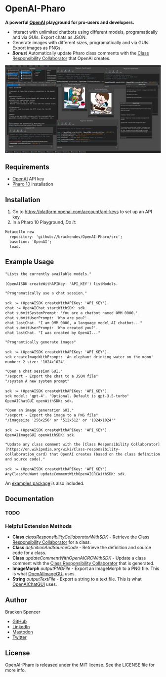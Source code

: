 OpenAI-Pharo
============

**A powerful [OpenAI](https://platform.openai.com/) playground for pro-users and developers.**

* Interact with unlimited chatbots using different models, programatically and via GUIs. Export chats as JSON.
* Generate images with different sizes, programatically and via GUIs. Export images as PNGs.
* **_Bonus!_** Automatically update Pharo class comments with the [Class Responsibility Collaborator](https://en.wikipedia.org/wiki/Class-responsibility-collaboration_card) that OpenAI creates.

![](images/screenshot.png)

## Requirements

* [OpenAI](https://platform.openai.com/) API key
* [Pharo 10](https://www.pharo.org/) installation

## Installation

1. Go to <https://platform.openai.com/account/api-keys> to set up an API key.
2. In a Pharo 10 Playground, _Do it_:

```smalltalk
Metacello new 
  repository: 'github://brackendev/OpenAI-Pharo/src';
  baseline: 'OpenAI';
  load.
```

## Example Usage

```smalltalk
"Lists the currently available models."

(OpenAISDK createWithAPIKey: 'API_KEY') listModels.
```

```smalltalk
"Programatically use a chat session."

sdk := (OpenAISDK createWithAPIKey: 'API_KEY').
chat := OpenAIChat startWithSDK: sdk.
chat submitSystemPrompt: 'You are a chatbot named OMM 0000.'.
chat submitUserPrompt: 'Who are you?'.
chat lastChat. "I am OMM 0000, a language model AI chatbot..."
chat submitUserPrompt: 'Who created you?'.
chat lastChat. "I was created by OpenAI..."
```

```smalltalk
"Programtically generate images"

sdk := (OpenAISDK createWithAPIKey: 'API_KEY').
sdk createImageWithPrompt: 'An elephant drinking water on the moon' number: 2 size: '1024x1024'.
```

```smalltalk
"Open a chat session GUI."
"/export - Export the chat to a JSON file"
"/system A new system prompt"

sdk := (OpenAISDK createWithAPIKey: 'API_KEY').
sdk model: 'gpt-4'. "Optional. Default is gpt-3.5-turbo"
OpenAIChatGUI openWithSDK: sdk.
```

```smalltalk
"Open an image generation GUI."
"/export - Export the image to a PNG file"
"/imagesize '256x256' or '512x512' or '1024x1024'"

sdk := (OpenAISDK createWithAPIKey: 'API_KEY').
OpenAIImageGUI openWithSDK: sdk.
```

```smalltalk
"Update any class comment with the [Class Responsibility Collaborator](https://en.wikipedia.org/wiki/Class-responsibility-collaboration_card) that OpenAI creates (based on the class definition and source code)."

sdk := (OpenAISDK createWithAPIKey: 'API_KEY').
AnyClassYouWant updateCommentWithOpenAICRCWithSDK: sdk.
```

An [examples package](https://github.com/brackendev/OpenAI-Pharo/tree/master/OpenAI-Examples) is also included.

## Documentation

### TODO

### Helpful Extension Methods

* **Class** _classResponsibilityCollaboratorWithSDK_ - Retrieve the  [Class Responsibility Collaborator](https://en.wikipedia.org/wiki/Class-responsibility-collaboration_card)  for a class.
* **Class** _definitionAndSourceCode_ - Retrieve the definition and source code for a class.
* **Class** _updateCommentWithOpenAICRCWithSDK_ - Update a class comment with the  [Class Responsibility Collaborator](https://en.wikipedia.org/wiki/Class-responsibility-collaboration_card)  that is generated.
* **ImageMorph** _outputPNGFile_ - Export an ImageMorph to a PNG file. This is what [OpenAIImageGUI](https://github.com/brackendev/OpenAI-Pharo/blob/master/OpenAI/OpenAIImageGUI.class.st) uses.
* **String** _outputTextFile_ - Export a string to a text file. This is what [OpenAIChatGUI](https://github.com/brackendev/OpenAI-Pharo/blob/master/OpenAI/OpenAIChatGUI.class.st) uses.

## Author

Bracken Spencer

* [GitHub](https://www.github.com/brackendev)
* [LinkedIn](https://www.linkedin.com/in/brackenspencer/)
* [Mastodon](https://mastodon.cloud/@brackendev)
* [Twitter](https://twitter.com/brackendev)

## License

OpenAI-Pharo is released under the MIT license. See the LICENSE file for more info.